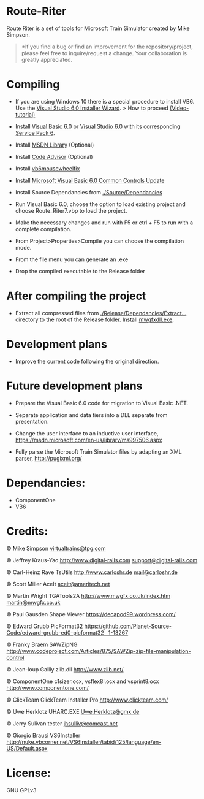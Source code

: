 # Route-Riter
 Route Riter is a set of tools for Microsoft Train Simulator created by Mike Simpson.

> *If you find a bug or find an improvement for the repository/project, please feel free to inquire/request a change. Your collaboration is greatly appreciated.

# Compiling
- If you are using Windows 10 there is a special procedure to install VB6. Use the [Visual Studio 6.0 Installer Wizard](https://github.com/FrannDzs/Route-Riter/blob/main-(7.6.27)/VS6InstallerSetup.exe). > How to proceed [(Video-tutorial)](https://www.youtube.com/watch?v=1tkTb6AYlAg)

- Install [Visual Basic 6.0](https://winworldpc.com/product/microsoft-visual-bas/60) or [Visual Studio 6.0](https://winworldpc.com/product/microsoft-visual-stu/60) with its corresponding [Service Pack 6](https://winworldpc.com/download/a4208baa-aaee-11eb-bc5b-0200008a0da4).

 - Install [MSDN Library](https://winworldpc.com/product/msdn/vs-60) (Optional)
 
 - Install [Code Advisor](https://www.microsoft.com/en-US/download/details.aspx?id=1222) (Optional)

 - Install [vb6mousewheelfix](https://github.com/FrannDzs/Route-Riter/blob/main-(7.6.27)/Others/vb6mousewheelfix.exe)

 - Install [Microsoft Visual Basic 6.0 Common Controls Update](https://www.microsoft.com/en-US/download/details.aspx?id=10019)

 - Install Source Dependancies from [./Source/Dependancies](https://github.com/FrannDzs/Route-Riter/tree/main-(7.6.27)/Source/Dependancies)

 - Run Visual Basic 6.0, choose the option to load existing project and choose Route_Riter7.vbp to load the project.
 
 - Make the necessary changes and run with F5 or ctrl + F5 to run with a complete compilation.

 - From Project>Properties>Compile you can choose the compilation mode.

 - From the file menu you can generate an .exe

 - Drop the compiled executable to the Release folder

# After compiling the project 
 - Extract all compressed files from [./Release/Dependancies/Extract...](https://github.com/FrannDzs/Route-Riter/tree/main-(7.6.27)/Release/Dependancies/Extract%20to%20release%20folder) directory to the root of the Release folder. 
 Install [mwgfxdll.exe](https://github.com/FrannDzs/Route-Riter/blob/main-(7.6.27)/Release/Dependancies/mwgfxdll%20INSTALLER.7z).

# Development plans
 - Improve the current code following the original direction.

# Future development plans
- Prepare the Visual Basic 6.0 code for migration to Visual Basic .NET.

- Separate application and data tiers into a DLL separate from presentation.

- Change the user interface to an inductive user interface, https://msdn.microsoft.com/en-us/library/ms997506.aspx

- Fully parse the Microsoft Train Simulator files by adapting an XML parser, http://pugixml.org/

# Dependancies:
- ComponentOne
- VB6

# Credits:
© Mike Simpson
virtualtrains@tpg.com

© Jeffrey Kraus-Yao
http://www.digital-rails.com
support@digital-rails.com

© Carl-Heinz Rave
TsUtils
http://www.carloshr.de
mail@carloshr.de

© Scott Miller
AceIt
aceit@ameritech.net

© Martin Wright
TGATools2A
http://www.mwgfx.co.uk/index.htm
martin@mwgfx.co.uk

© Paul Gausden
Shape Viewer
https://decapod99.wordpress.com/

© Edward Grubb
PicFormat32
https://github.com/Planet-Source-Code/edward-grubb-ed0-picformat32__1-13267

© Franky Braem
SAWZipNG
http://www.codeproject.com/Articles/875/SAWZip-zip-file-manipulation-control

© Jean-loup Gailly
zlib.dll
http://www.zlib.net/

© ComponentOne
c1sizer.ocx, vsflex8l.ocx and vsprint8.ocx
http://www.componentone.com/

© ClickTeam
ClickTeam Installer Pro
http://www.clickteam.com/

© Uwe Herklotz
UHARC.EXE
Uwe.Herklotz@gmx.de

© Jerry Sulivan
tester
jhsulliv@comcast.net

© Giorgio Brausi
VS6Installer 
http://nuke.vbcorner.net/VS6Installer/tabid/125/language/en-US/Default.aspx

# License:

GNU GPLv3
